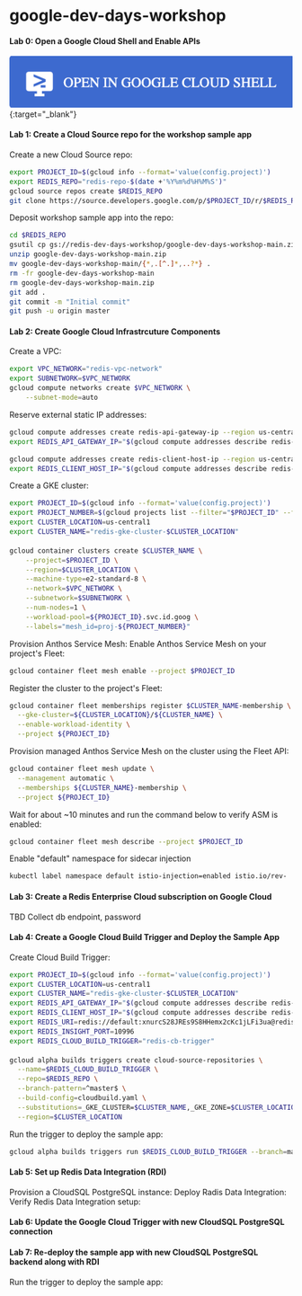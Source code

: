 # google-dev-days-workshop

    
#### Lab 0: Open a Google Cloud Shell and Enable APIs
[![Cloud Shell](./img/GCP_Cloud_Shell.png)](https://shell.cloud.google.com/){:target="_blank"}
    
    
#### Lab 1: Create a Cloud Source repo for the workshop sample app
Create a new Cloud Source repo:
```bash
export PROJECT_ID=$(gcloud info --format='value(config.project)')
export REDIS_REPO="redis-repo-$(date +'%Y%m%d%H%M%S')"
gcloud source repos create $REDIS_REPO
git clone https://source.developers.google.com/p/$PROJECT_ID/r/$REDIS_REPO
```
Deposit workshop sample app into the repo:
```bash
cd $REDIS_REPO
gsutil cp gs://redis-dev-days-workshop/google-dev-days-workshop-main.zip .
unzip google-dev-days-workshop-main.zip
mv google-dev-days-workshop-main/{*,.[^.]*,..?*} .
rm -fr google-dev-days-workshop-main
rm google-dev-days-workshop-main.zip
git add .
git commit -m "Initial commit"
git push -u origin master
```

       
#### Lab 2: Create Google Cloud Infrastrcuture Components
Create a VPC:
```bash
export VPC_NETWORK="redis-vpc-network"
export SUBNETWORK=$VPC_NETWORK
gcloud compute networks create $VPC_NETWORK \
    --subnet-mode=auto
```
Reserve external static IP addresses:
```bash
gcloud compute addresses create redis-api-gateway-ip --region us-central1
export REDIS_API_GATEWAY_IP="$(gcloud compute addresses describe redis-api-gateway-ip --region=us-central1 --format='value(address)')"
```
```bash
gcloud compute addresses create redis-client-host-ip --region us-central1
export REDIS_CLIENT_HOST_IP="$(gcloud compute addresses describe redis-client-host-ip --region=us-central1 --format='value(address)')"
```
    
Create a GKE cluster:
```bash
export PROJECT_ID=$(gcloud info --format='value(config.project)')
export PROJECT_NUMBER=$(gcloud projects list --filter="$PROJECT_ID" --format="value(PROJECT_NUMBER)")
export CLUSTER_LOCATION=us-central1
export CLUSTER_NAME="redis-gke-cluster-$CLUSTER_LOCATION"

gcloud container clusters create $CLUSTER_NAME \
    --project=$PROJECT_ID \
    --region=$CLUSTER_LOCATION \
    --machine-type=e2-standard-8 \
    --network=$VPC_NETWORK \
    --subnetwork=$SUBNETWORK \
    --num-nodes=1 \
    --workload-pool=${PROJECT_ID}.svc.id.goog \
    --labels="mesh_id=proj-${PROJECT_NUMBER}"
```
    
Provision Anthos Service Mesh:
Enable Anthos Service Mesh on your project's Fleet:
```bash
gcloud container fleet mesh enable --project $PROJECT_ID
```
Register the cluster to the project's Fleet:
```bash
gcloud container fleet memberships register $CLUSTER_NAME-membership \
  --gke-cluster=${CLUSTER_LOCATION}/${CLUSTER_NAME} \
  --enable-workload-identity \
  --project ${PROJECT_ID}
```
Provision managed Anthos Service Mesh on the cluster using the Fleet API:
```bash
gcloud container fleet mesh update \
  --management automatic \
  --memberships ${CLUSTER_NAME}-membership \
  --project ${PROJECT_ID}
```
Wait for about ~10 minutes and run the command below to verify ASM is enabled:
```bash
gcloud container fleet mesh describe --project $PROJECT_ID
```
Enable "default" namespace for sidecar injection
```bash
kubectl label namespace default istio-injection=enabled istio.io/rev-
```

     
#### Lab 3: Create a Redis Enterprise Cloud subscription on Google Cloud
TBD
Collect db endpoint, password

    
#### Lab 4: Create a Google Cloud Build Trigger and Deploy the Sample App
Create Cloud Build Trigger:
```bash
export PROJECT_ID=$(gcloud info --format='value(config.project)')
export CLUSTER_LOCATION=us-central1
export CLUSTER_NAME="redis-gke-cluster-$CLUSTER_LOCATION"
export REDIS_API_GATEWAY_IP="$(gcloud compute addresses describe redis-api-gateway-ip --region=us-central1 --format='value(address)')"
export REDIS_CLIENT_HOST_IP="$(gcloud compute addresses describe redis-client-host-ip --region=us-central1 --format='value(address)')"
export REDIS_URI=redis://default:xnurcS28JREs9S8HHemx2cKc1jLFi3ua@redis-10996.c279.us-central1-1.gce.cloud.redislabs.com:10996
export REDIS_INSIGHT_PORT=10996
export REDIS_CLOUD_BUILD_TRIGGER="redis-cb-trigger"

gcloud alpha builds triggers create cloud-source-repositories \
  --name=$REDIS_CLOUD_BUILD_TRIGGER \
  --repo=$REDIS_REPO \
  --branch-pattern=^master$ \
  --build-config=cloudbuild.yaml \
  --substitutions=_GKE_CLUSTER=$CLUSTER_NAME,_GKE_ZONE=$CLUSTER_LOCATION,_API_GATEWAY_IP=$REDIS_API_GATEWAY_IP,_CLIENT_IP=$REDIS_CLIENT_HOST_IP,_REDIS_URI=$REDIS_URI,_REDIS_INSIGHT_PORT=$REDIS_INSIGHT_PORT \
  --region=$CLUSTER_LOCATION
```
Run the trigger to deploy the sample app:
```bash
gcloud alpha builds triggers run $REDIS_CLOUD_BUILD_TRIGGER --branch=master
```

#### Lab 5: Set up Redis Data Integration (RDI)
Provision a CloudSQL PostgreSQL instance:
Deploy Radis Data Integration:
Verify Redis Data Integration setup:
       
     
#### Lab 6: Update the Google Cloud Trigger with new CloudSQL PostgreSQL connection


    
#### Lab 7: Re-deploy the sample app with new CloudSQL PostgreSQL backend along with RDI 
Run the trigger to deploy the sample app:

